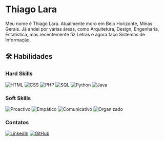 # Thiago Lara

Meu nome é Thiago Lara. Atualmente moro em Belo Horizonte, Minas Gerais. Já andei por várias áreas, como Arquitetura, Design, Engenharia, Estatística, mas recentemente fiz Letras e agora faço Sistemas de Informação.

## 🛠️ Habilidades

### Hard Skills
![HTML](https://img.shields.io/badge/HTML-red)
![CSS](https://img.shields.io/badge/CSS-blue)
![PHP](https://img.shields.io/badge/PHP-darkblue)
![SQL](https://img.shields.io/badge/SQL-orange)
![Python](https://img.shields.io/badge/Python-python)
![Java](https://img.shields.io/badge/Java-brown)



### Soft Skills
![Proactivo](https://img.shields.io/badge/Proactivo-yellow)
![Empático](https://img.shields.io/badge/Empático-blue)
![Comunicativo](https://img.shields.io/badge/Comunicativo-red)
![Organizado](https://img.shields.io/badge/Organizado-purple)



### Contatos

[![LinkedIn](https://img.shields.io/badge/LinkedIn-000?style=for-the-badge&logo=linkedin&logoColor=fff)](https://www.linkedin.com/in/lara-thiago/)
[![GitHub](https://img.shields.io/badge/GitHub-000?style=for-the-badge&logo=github&logoColor=fff)](https://github.com/thiagoglara)